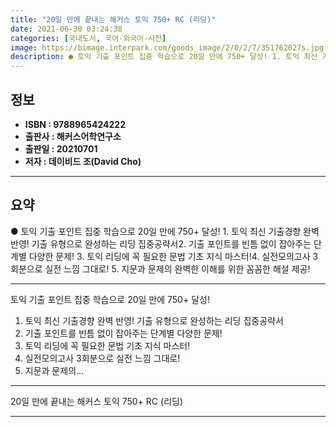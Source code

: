 ```yaml
---
title: "20일 만에 끝내는 해커스 토익 750+ RC (리딩)"
date: 2021-06-30 03:24:38
categories: [국내도서, 국어-외국어-사전]
image: https://bimage.interpark.com/goods_image/2/0/2/7/351762027s.jpg
description: ● 토익 기출 포인트 집중 학습으로 20일 만에 750+ 달성! 1. 토익 최신 기출경향 완벽 반영! 기출 유형으로 완성하는 리딩 집중공략서2. 기출 포인트를 빈틈 없이 잡아주는 단계별 다양한 문제! 3. 토익 리딩에 꼭 필요한 문법 기초 지식 마스터!4. 실전모의고사 3회분으로 실
---
```


## **정보**

- **ISBN : 9788965424222**
- **출판사 : 해커스어학연구소**
- **출판일 : 20210701**
- **저자 : 데이비드 조(David Cho)**

------



## **요약**

●  토익 기출 포인트 집중 학습으로 20일 만에 750+ 달성! 1. 토익 최신 기출경향 완벽 반영! 기출 유형으로 완성하는 리딩 집중공략서2. 기출 포인트를 빈틈 없이 잡아주는 단계별 다양한 문제!  3. 토익 리딩에 꼭 필요한 문법 기초 지식 마스터!4. 실전모의고사 3회분으로 실전 느낌 그대로!  5. 지문과 문제의 완벽한 이해를 위한 꼼꼼한 해설 제공!

------

토익 기출 포인트 집중 학습으로 20일 만에 750+ 달성!

1. 토익 최신 기출경향 완벽 반영! 기출 유형으로 완성하는 리딩 집중공략서
2. 기출 포인트를 빈틈 없이 잡아주는 단계별 다양한 문제!  
3. 토익 리딩에 꼭 필요한 문법 기초 지식 마스터!
4. 실전모의고사 3회분으로 실전 느낌 그대로!  
5. 지문과 문제의... 

------


20일 만에 끝내는 해커스 토익 750+ RC (리딩) 

------


